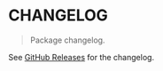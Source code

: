 # CHANGELOG

> Package changelog.

See [GitHub Releases](https://github.com/stdlib-js/stats-base-dists-frechet-entropy/releases) for the changelog.